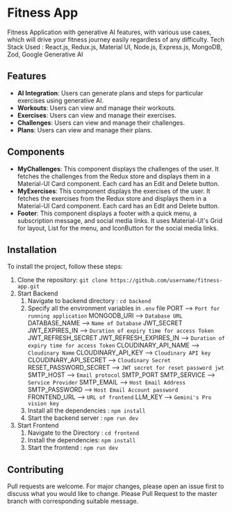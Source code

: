 # Fitness App

Fitness Application with generative AI features, with various use cases, which will drive your fitness journey easily regardless of any difficulty.
Tech Stack Used : React.js, Redux.js, Material UI, Node.js, Express.js, MongoDB, Zod, Google Generative AI

## Features

- **AI Integration**: Users can generate plans and steps for particular exercises using generative AI.
- **Workouts**: Users can view and manage their workouts.
- **Exercises**: Users can view and manage their exercises.
- **Challenges**: Users can view and manage their challenges.
- **Plans**: Users can view and manage their plans.

## Components

- **MyChallenges**: This component displays the challenges of the user. It fetches the challenges from the Redux store and displays them in a Material-UI Card component. Each card has an Edit and Delete button.
- **MyExercises**: This component displays the exercises of the user. It fetches the exercises from the Redux store and displays them in a Material-UI Card component. Each card has an Edit and Delete button.
- **Footer**: This component displays a footer with a quick menu, a subscription message, and social media links. It uses Material-UI's Grid for layout, List for the menu, and IconButton for the social media links.

## Installation

To install the project, follow these steps:

1. Clone the repository: `git clone https://github.com/username/fitness-app.git`
2. Start Backend
   1. Navigate to backend directory : `cd backend`
   2. Specify all the environment variables in `.env` file
      PORT --> `Port for running application`
      MONGODB_URI --> `Database URL`
      DATABASE_NAME --> `Name of Database`
      JWT_SECRET 
      JWT_EXPIRES_IN --> `Duration of expiry time for access Token`
      JWT_REFRESH_SECRET
      JWT_REFRESH_EXPIRES_IN --> `Duration of expiry time for access Token`
      CLOUDINARY_API_NAME --> `Cloudinary Name`
      CLOUDINARY_API_KEY --> `Cloudinary API key`
      CLOUDINARY_API_SECRET --> `Cloudinary Secret`
      RESET_PASSWORD_SECRET --> `JWT secret for reset password jwt`
      SMTP_HOST --> `Email protocol`
      SMTP_PORT 
      SMTP_SERVICE --> `Service Provider`
      SMTP_EMAIL --> `Host Email Address`
      SMTP_PASSWORD --> `Host Email Account password`
      FRONTEND_URL --> `URL of frontend`
      LLM_KEY --> `Gemini's Pro vision key`
   3. Install all the dependencies : `npm install`
   4. Start the backend server : `npm run dev`
3. Start Frontend
   1. Navigate to the Directory : `cd frontend`
   2. Install the dependencies: `npm install`
   3. Start the frontend : `npm run dev`

## Contributing

Pull requests are welcome. For major changes, please open an issue first to discuss what you would like to change.
Please Pull Request to the master branch with corresponding suitable message.
